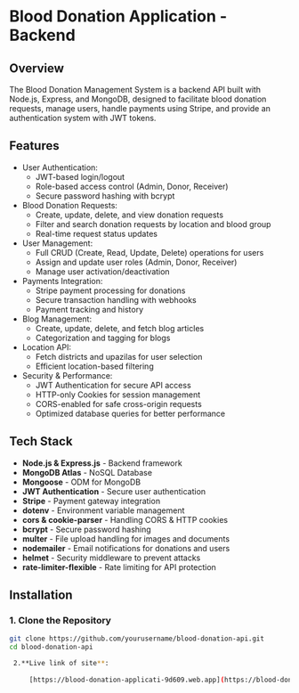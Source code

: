 # Blood Donation Application - Backend

## Overview
The Blood Donation Management System is a backend API built with Node.js, Express, and MongoDB, designed to facilitate blood donation requests, manage users, handle payments using Stripe, and provide an authentication system with JWT tokens.

## Features
- User Authentication:
  - JWT-based login/logout
  - Role-based access control (Admin, Donor, Receiver)
  - Secure password hashing with bcrypt
- Blood Donation Requests:
  - Create, update, delete, and view donation requests
  - Filter and search donation requests by location and blood group
  - Real-time request status updates
- User Management:
  - Full CRUD (Create, Read, Update, Delete) operations for users
  - Assign and update user roles (Admin, Donor, Receiver)
  - Manage user activation/deactivation
- Payments Integration:
  - Stripe payment processing for donations
  - Secure transaction handling with webhooks
  - Payment tracking and history
- Blog Management:
  - Create, update, delete, and fetch blog articles
  - Categorization and tagging for blogs
- Location API:
  - Fetch districts and upazilas for user selection
  - Efficient location-based filtering
- Security & Performance:
  - JWT Authentication for secure API access
  - HTTP-only Cookies for session management
  - CORS-enabled for safe cross-origin requests
  - Optimized database queries for better performance

## Tech Stack
- **Node.js & Express.js** - Backend framework
- **MongoDB Atlas** - NoSQL Database
- **Mongoose** - ODM for MongoDB
- **JWT Authentication** - Secure user authentication
- **Stripe** - Payment gateway integration
- **dotenv** - Environment variable management
- **cors & cookie-parser** - Handling CORS & HTTP cookies
- **bcrypt** - Secure password hashing
- **multer** - File upload handling for images and documents
- **nodemailer** - Email notifications for donations and users
- **helmet** - Security middleware to prevent attacks
- **rate-limiter-flexible** - Rate limiting for API protection

## Installation

### 1. Clone the Repository
```sh
git clone https://github.com/yourusername/blood-donation-api.git
cd blood-donation-api

 2.**Live link of site**:
   
     [https://blood-donation-applicati-9d609.web.app](https://blood-donation-applicati-9d609.web.app/).